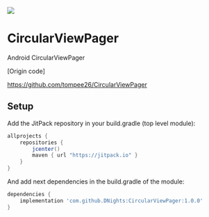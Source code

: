 [![](https://jitpack.io/v/DNights/CircularViewPager.svg)](https://jitpack.io/#DNights/CircularViewPager)


# CircularViewPager
Android CircularViewPager

[Origin code]

https://github.com/tompee26/CircularViewPager

## Setup
Add the JitPack repository in your build.gradle (top level module):
```gradle
allprojects {
    repositories {
        jcenter()
        maven { url "https://jitpack.io" }
    }
}
```

And add next dependencies in the build.gradle of the module:
```gradle
dependencies {
    implementation 'com.github.DNights:CircularViewPager:1.0.0'
}
```


